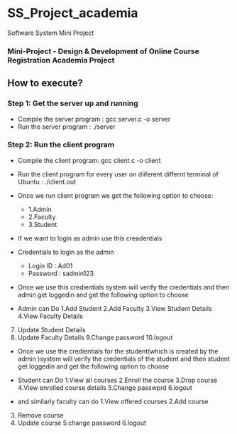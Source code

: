 # SS_Project_academia
Software System Mini Project
### Mini-Project - **Design & Development of Online Course Registration Academia Project**
## How to execute?
### **Step 1**: Get the server up and running
- Compile the server program : gcc server.c -o server
- Run the server program : ./server

### **Step 2**: Run the client program
- Compile the client program: gcc client.c -o client
- Run the client program for every user on diiferent differnt terminal of Ubuntu : ./client.out
- Once we run client program we get the following option to choose:
  - 1.Admin
  - 2.Faculty
  - 3.Student
- If we want to login as admin use this creadentials
- Credentials to login as the admin
  - Login ID : Ad01
  - Password : sadmin123

- Once we use this credientials system will verify the credentials and then admin get loggedin and get the following option to choose
- Admin can Do
1.Add Student
2.Add Faculty
3.View Student Details
4.View Faculty Details
7. Update Student Details
8. Update Faculty Details
9.Change password
10.logout


- Once we use the credientials for the student(which is created by the admin )system will verify the credentials of the student and then student get loggedin and get the following option to choose
- Student can Do
1.View all courses
2.Enroll the course
3.Drop course
4.View enrolled course details
5.Change passwprd
6.logout 

- and similarly faculty can do
1.View offered courses
2.Add course
3. Remove course
4. Update course
5.change password
6.logout







